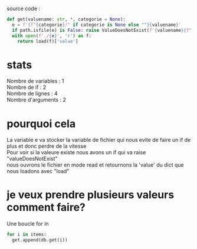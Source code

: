 source code :
```py
def get(valuename: str, *, categorie = None):
  e = f'{f"{categorie}/" if categorie is None else ""}{valuename}'
  if path.isfile(e) is False: raise ValueDoesNotExist(f'{valuename}{f" dans la categorie {categorie}" if categorie is not None else ""} n\'éxiste pas')
  with open(f'./{e}', 'r') as f:
    return load(f)['value']
```
# stats
Nombre de variables : 1
<br>
Nombre de if : 2
<br>
Nombre de lignes : 4
<br>
Nombre d'arguments : 2
# pourquoi cela
La variable e va stocker la variable de fichier qui nous evite de faire un if de plus et donc perdre de la vitesse
<br>
Pour voir si la valeure existe nous avons un if qui va raise "valueDoesNotExist"
<br>
nous ouvrons le fichier en mode read et retournons la 'value' du dict que nous loadons avec "load"
# je veux prendre plusieurs valeurs comment faire?
Une boucle for in
```py
for i in items:
  get.append(db.get(i))
```
